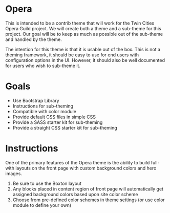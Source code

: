 # Opera

This is intended to be a contrib theme that will work for the Twin Cities Opera Guild project. We will create
both a theme and a sub-theme for this project. Our goal will be to keep as much as possible out of the sub-theme
and handled by the theme. 

The intention for this theme is that it is usable out of the box. This is not a theming framework, it should
be easy to use for end users with configuration options in the UI. However, it should also be well documented 
for users who wish to sub-theme it. 

# Goals

- Use Bootstrap Library
- Instructions for sub-theming
- Compatible with color module
- Provide default CSS files in simple CSS
- Provide a SASS starter kit for sub-theming
- Provide a straight CSS starter kit for sub-theming

# Instructions

One of the primary features of the Opera theme is the ability to build full-with layouts on the front page with 
custom background colors and hero images. 

1) Be sure to use the Boxton layout
2) Any blocks placed in content region of front page will automatically get assigned background colors based upon site color scheme
3) Choose from pre-defined color schemes in theme settings (or use color module to define your own)
